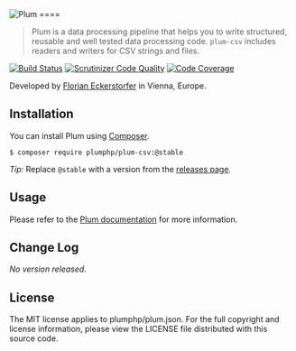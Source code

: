<img src="https://florian.ec/img/plum/logo.png" alt="Plum">
====

> Plum is a data processing pipeline that helps you to write structured, reusable and well tested data processing code.
> `plum-csv` includes readers and writers for CSV strings and files.

[![Build Status](https://travis-ci.org/plumphp/plum-csv.svg?branch=master)](https://travis-ci.org/plumphp/plum-csv)
[![Scrutinizer Code Quality](https://scrutinizer-ci.com/g/plumphp/plum-csv/badges/quality-score.png?b=master)](https://scrutinizer-ci.com/g/plumphp/plum-csv/?branch=master)
[![Code Coverage](https://scrutinizer-ci.com/g/plumphp/plum-csv/badges/coverage.png?b=master)](https://scrutinizer-ci.com/g/plumphp/plum-csv/?branch=master)

Developed by [Florian Eckerstorfer](https://florian.ec) in Vienna, Europe.


Installation
------------

You can install Plum using [Composer](http://getcomposer.org).

```shell
$ composer require plumphp/plum-csv:@stable
```

*Tip:* Replace `@stable` with a version from the [releases page](https://github.com/plumphp/plum-csv/releases).


Usage
-----

Please refer to the [Plum documentation](https://github.com/plumphp/plum/docs/index.md) for more information.


Change Log
----------

*No version released.*


License
-------

The MIT license applies to plumphp/plum.json. For the full copyright and license information,
please view the LICENSE file distributed with this source code.

